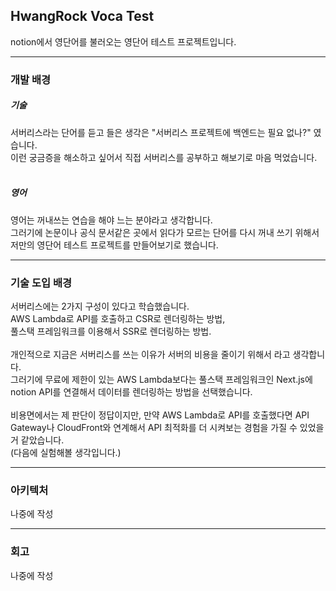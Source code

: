 ## HwangRock Voca Test

notion에서 영단어를 불러오는 영단어 테스트 프로젝트입니다.

---

### 개발 배경

##### 기술
서버리스라는 단어를 듣고 들은 생각은 "서버리스 프로젝트에 백엔드는 필요 없나?" 였습니다.  
이런 궁금증을 해소하고 싶어서 직접 서버리스를 공부하고 해보기로 마음 먹었습니다.  
<br>

##### 영어
영어는 꺼내쓰는 연습을 해야 느는 분야라고 생각합니다.  
그러기에 논문이나 공식 문서같은 곳에서 읽다가 모르는 단어를 다시 꺼내 쓰기 위해서 저만의 영단어 테스트 프로젝트를 만들어보기로 했습니다.

---

### 기술 도입 배경

서버리스에는 2가지 구성이 있다고 학습했습니다.  
AWS Lambda로 API를 호출하고 CSR로 렌더링하는 방법,  
풀스택 프레임워크를 이용해서 SSR로 렌더링하는 방법.  
<br>
개인적으로 지금은 서버리스를 쓰는 이유가 서버의 비용을 줄이기 위해서 라고 생각합니다.  
그러기에 무료에 제한이 있는 AWS Lambda보다는 풀스택 프레임워크인 Next.js에 notion API를 연결해서 데이터를 렌더링하는 방법을 선택했습니다.  
<br>
비용면에서는 제 판단이 정답이지만, 만약 AWS Lambda로 API를 호출했다면 API Gateway나 CloudFront와 연계해서 API 최적화를 더 시켜보는 경험을 가질 수 있었을거 같았습니다.  
(다음에 실험해볼 생각입니다.) 

---

### 아키텍처

나중에 작성

---

### 회고

나중에 작성

